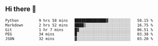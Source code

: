 ## Hi there 👋

<!--
**whirlun/whirlun** is a ✨ _special_ ✨ repository because its `README.md` (this file) appears on your GitHub profile.

Here are some ideas to get you started:

- 🔭 I’m currently working on ...
- 🌱 I’m currently learning ...
- 👯 I’m looking to collaborate on ...
- 🤔 I’m looking for help with ...
- 💬 Ask me about ...
- 📫 How to reach me: ...
- 😄 Pronouns: ...
- ⚡ Fun fact: ...
-->
<!--START_SECTION:waka-->

```txt
Python         9 hrs 58 mins   ██████████████▓░░░░░░░░░░   58.15 %
Markdown       2 hrs 52 mins   ████▒░░░░░░░░░░░░░░░░░░░░   16.75 %
Git            1 hr 7 mins     █▓░░░░░░░░░░░░░░░░░░░░░░░   06.51 %
PEG            34 mins         █░░░░░░░░░░░░░░░░░░░░░░░░   03.38 %
JSON           32 mins         ▓░░░░░░░░░░░░░░░░░░░░░░░░   03.20 %
```

<!--END_SECTION:waka-->

